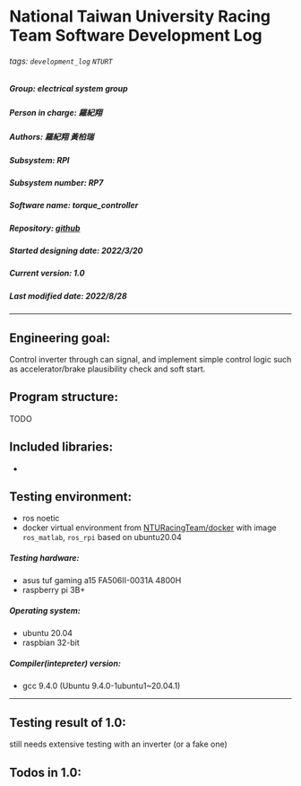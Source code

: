 # National Taiwan University Racing Team Software Development Log
###### tags: `development_log` `NTURT`
##### Group: electrical system group
##### Person in charge: 羅紀翔
##### Authors: 羅紀翔 黃柏瑞
##### Subsystem: RPI
##### Subsystem number: RP7
##### Software name: torque_controller
##### Repository: [github](https://github.com/NTURacingTeam/nturt_torque_controller.git)
##### Started designing date: 2022/3/20
##### Current version: 1.0
##### Last modified date: 2022/8/28
---

## Engineering goal:

Control inverter through can signal, and implement simple control logic such as accelerator/brake plausibility check and soft start.

## Program structure:

TODO

## Included libraries:

-

## Testing environment:

- ros noetic
- docker virtual environment from [NTURacingTeam/docker](https://github.com/NTURacingTeam/docker) with image `ros_matlab`, `ros_rpi` based on ubuntu20.04

##### Testing hardware:

- asus tuf gaming a15 FA506II-0031A 4800H
- raspberry pi 3B+

##### Operating system:

- ubuntu 20.04
- raspbian 32-bit

##### Compiler(intepreter) version:

- gcc 9.4.0 (Ubuntu 9.4.0-1ubuntu1~20.04.1)

---

## Testing result of 1.0:

still needs extensive testing with an inverter (or a fake one)

## Todos in 1.0:
